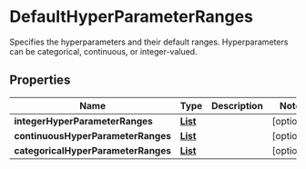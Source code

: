 

# DefaultHyperParameterRanges

Specifies the hyperparameters and their default ranges. Hyperparameters can be categorical, continuous, or integer-valued.

## Properties

| Name | Type | Description | Notes |
|------------ | ------------- | ------------- | -------------|
|**integerHyperParameterRanges** | [**List**](List.md) |  |  [optional] |
|**continuousHyperParameterRanges** | [**List**](List.md) |  |  [optional] |
|**categoricalHyperParameterRanges** | [**List**](List.md) |  |  [optional] |




